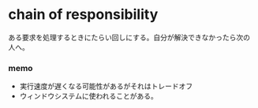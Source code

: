 # chain of responsibility

ある要求を処理するときにたらい回しにする。自分が解決できなかったら次の人へ。

### memo
- 実行速度が遅くなる可能性があるがそれはトレードオフ
- ウィンドウシステムに使われることがある。
